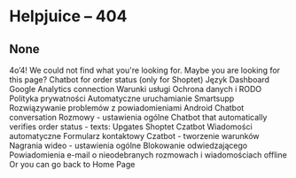 # Helpjuice – 404
## None
4o’4!
We could not find what you're looking for. 
Maybe you are looking for this page?
Chatbot for order status (only for Shoptet)
Język Dashboard
Google Analytics connection
Warunki usługi
Ochrona danych i RODO
Polityka prywatności
Automatyczne uruchamianie Smartsupp
Rozwiązywanie problemów z powiadomieniami Android
Chatbot conversation
Rozmowy - ustawienia ogólne
Chatbot that automatically verifies order status - texts:
Upgates
Shoptet
Czatbot
Wiadomości automatyczne
Formularz kontaktowy
Czatbot - tworzenie warunków
Nagrania wideo - ustawienia ogólne
Blokowanie odwiedzającego
Powiadomienia e-mail o nieodebranych rozmowach i wiadomościach offline
Or you can go back to Home Page

